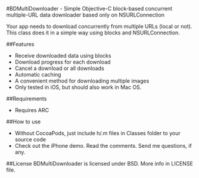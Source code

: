 #BDMultiDownloader - Simple Objective-C block-based concurrent multiple-URL data downloader based only on NSURLConnection

Your app needs to download concurrently from multiple URLs (local or not). This class does it in a simple way using blocks and NSURLConnection.

##Features
- Receive downloaded data using blocks
- Download progress for each download
- Cancel a download or all downloads
- Automatic caching
- A convenient method for downloading multiple images 
- Only tested in iOS, but should also work in Mac OS. 


##Requirements
- Requires ARC


##How to use
- Without CocoaPods, just include h/.m files in Classes folder to your source code
- Check out the iPhone demo. Read the comments. Send me questions, if any.


##License
BDMultiDownloader is licensed under BSD. More info in LICENSE file.